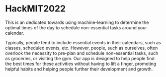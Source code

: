 # HackMIT2022

This is an dedicated towards using machine-learning to determine the optimal times of the day to schedule non-essential tasks around your calendar. 

Typically, people tend to include essential events in their calendars, such as classes, scheduled events, etc. However, people, such as ourselves, often overlook the necessity to pre-plan and schedule non-essential tasks, such as groceries, or visiting the gym. Our app is designed to help people find the best times for these activities without having to lift a finger, promoting helpful habits and helping people further their development and growth. 
